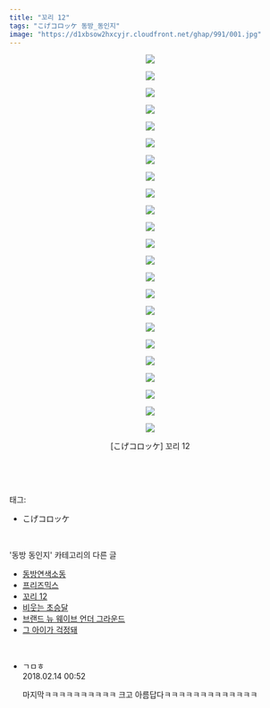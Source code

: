 ```yaml
---
title: "꼬리 12"
tags: "こげコロッケ 동방_동인지"
image: "https://d1xbsow2hxcyjr.cloudfront.net/ghap/991/001.jpg"
---
```

<div class="article">
<p style="text-align: center; clear: none; float: none;"><img src="{{ site.imgserver10 }}/ghap/991/001.jpg"/></p>
<p style="text-align: center; clear: none; float: none;"><img src="{{ site.imgserver10 }}/ghap/991/002.jpg"/></p>
<p style="text-align: center; clear: none; float: none;"><img src="{{ site.imgserver10 }}/ghap/991/003.jpg"/></p>
<p style="text-align: center; clear: none; float: none;"><img src="{{ site.imgserver10 }}/ghap/991/004.jpg"/></p>
<p style="text-align: center; clear: none; float: none;"><img src="{{ site.imgserver10 }}/ghap/991/005.jpg"/></p>
<p style="text-align: center; clear: none; float: none;"><img src="{{ site.imgserver10 }}/ghap/991/006.jpg"/></p>
<p style="text-align: center; clear: none; float: none;"><img src="{{ site.imgserver10 }}/ghap/991/007.jpg"/></p>
<p style="text-align: center; clear: none; float: none;"><img src="{{ site.imgserver10 }}/ghap/991/008.jpg"/></p>
<p style="text-align: center; clear: none; float: none;"><img src="{{ site.imgserver10 }}/ghap/991/009.jpg"/></p>
<p style="text-align: center; clear: none; float: none;"><img src="{{ site.imgserver10 }}/ghap/991/010.jpg"/></p>
<p style="text-align: center; clear: none; float: none;"><img src="{{ site.imgserver10 }}/ghap/991/011.jpg"/></p>
<p style="text-align: center; clear: none; float: none;"><img src="{{ site.imgserver10 }}/ghap/991/012.jpg"/></p>
<p style="text-align: center; clear: none; float: none;"><img src="{{ site.imgserver10 }}/ghap/991/013.jpg"/></p>
<p style="text-align: center; clear: none; float: none;"><img src="{{ site.imgserver10 }}/ghap/991/014.jpg"/></p>
<p style="text-align: center; clear: none; float: none;"><img src="{{ site.imgserver10 }}/ghap/991/015.jpg"/></p>
<p style="text-align: center; clear: none; float: none;"><img src="{{ site.imgserver10 }}/ghap/991/016.jpg"/></p>
<p style="text-align: center; clear: none; float: none;"><img src="{{ site.imgserver10 }}/ghap/991/017.jpg"/></p>
<p style="text-align: center; clear: none; float: none;"><img src="{{ site.imgserver10 }}/ghap/991/018.jpg"/></p>
<p style="text-align: center; clear: none; float: none;"><img src="{{ site.imgserver10 }}/ghap/991/019.jpg"/></p>
<p style="text-align: center; clear: none; float: none;"><img src="{{ site.imgserver10 }}/ghap/991/020.jpg"/></p>
<p style="text-align: center; clear: none; float: none;"><img src="{{ site.imgserver10 }}/ghap/991/021.jpg"/></p>
<p style="text-align: center; clear: none; float: none;"><img src="{{ site.imgserver10 }}/ghap/991/022.jpg"/></p>
<p style="text-align: center; clear: none; float: none;"><img src="{{ site.imgserver10 }}/ghap/991/023.jpg"/></p>
<p style="text-align: center; clear: none; float: none;">[こげコロッケ] 꼬리 12</p>
<p><br/></p>
</div><br/>
<div class="tagTrail">
<p>태그: </p>
<ul>
<li>こげコロッケ</li>
</ul>
</div><br/>
<div class="another">
<p>'동방 동인지' 카테고리의 다른 글</p>
<ul>
<li><a href="/ghap_994">동방연색소동</a></li>
<li><a href="/ghap_992">프리즈믹스</a></li>
<li><a href="/ghap_991">꼬리 12</a></li>
<li><a href="/ghap_990">비웃는 초승달</a></li>
<li><a href="/ghap_989">브랜드 뉴 웨이브 언더 그라운드</a></li>
<li><a href="/ghap_988">그 아이가 걱정돼</a></li>
</ul>
</div><br/>
<div class="cb_module cb_fluid">
<div class="cb_wrt cb_profile">
<div class="comment">
<ul>
<li class="cb_thumb_off" id="comment15199235">
<div class="cb_comment_area">
<div class="cb_info_area">
<div class="cb_section">
<span class="cb_nick_name">ㄱㅁㅎ</span>
</div>
<div class="cb_section">
<span class="cb_date">2018.02.14 00:52 </span>
</div>
</div>
<div class="cb_dsc_comment">
<p class="cb_dsc">
											마지막ㅋㅋㅋㅋㅋㅋㅋㅋㅋㅋ 크고 아름답다ㅋㅋㅋㅋㅋㅋㅋㅋㅋㅋㅋㅋㅋ
										</p>
</div>
</div></li>
</ul>
</div>
</div><!-- commentList close -->
</div><br/>
